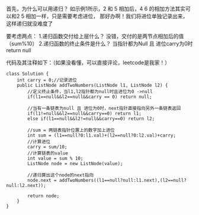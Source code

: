 首先，为什么可以用递归？
如示例1所示，2 和 5 相加后，4 6 的相加方法其实可以和2 5 相加一样，只是需要考虑进位，
那好办啊！我们将进位单独记录出来，这样递归就没难度了

要考虑两点：
1.递归函数交付给上层什么？
  没错，交付的是两节点相加后的值（sum%10）
2.递归函数的终止条件是什么？ 
  当指针都为Null 且 进位carry为0时 return null

代码及其注释如下：（如果没看懂，可以直接评论，leetcode是我家！）
```
class Solution {
    int carry = 0;//记录进位
    public ListNode addTwoNumbers(ListNode l1, ListNode l2) {
        //定义终止条件，当l1,l2指针都为null时且进位为0 ->null
        if(l1==null&&l2==null&&carry == 0) return null;

        //当有一条链表为null 且 进位为0时，next指针直接指向另外一条链表返回
        if(l1!=null&&l2==null&&carry==0) return l1;
        else if(l1==null&&l2!=null&&carry==0) return l2;

        //sum = 两链表指针位置上的数字加上进位
        int sum = (l1==null?0:l1.val)+(l2==null?0:l2.val)+carry;
        //计算进位
        carry = sum/10;
        //计算链表的value
        int value = sum % 10;
        ListNode node = new ListNode(value);

        //递归算出这个node的next指向
        node.next = addTwoNumbers((l1==null?null:l1.next),(l2==null?null:l2.next));

        return node;
    }
}
```

